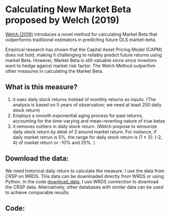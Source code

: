 # Calculating New Market Beta proposed by Welch (2019)
[Welch (2019)](https://papers.ssrn.com/sol3/papers.cfm?abstract_id=3371240) introduces a novel method for calculating Market Beta that outperforms traditional estimators in predicting future OLS market-beta.

Empirical research has shown that the Capital Asset Pricing Model (CAPM) does not hold, making it challenging to reliably predict future returns using market Beta. However, Market Beta is still valuable since since investors want to hedge against market risk factor. The Welch Method outperfom other measures in calculating the Market Beta. 

## What is this measure?

1) it uses daily stock returns instead of monthly returns as inputs. (The analysis is based on 5 years of observation; we need at least 250 daily stock return) 
2) Employs a smooth exponential aging process for past returns, accounting for the time-varying and mean-reverting nature of true betas
3) it removes outliers in daily stock return. (Welch propose to winsorize daily stock return by delat of 3 around market return. For instance, if daily market retrun is 5%, the range for daily stock return is (1 ± 3): (-2, 4) of market return or -10% and 20%. )

## Download the data: 
We need historical daily return to calculate the measure. I use the data from CRSP on WRDS. This data can be downloaded directly from WRDS or using Python. In the code [download_data](https://github.com/aghalandar/New-Market-Beta/blob/8cf9237f13b62c18f4a66222f34ef6bbbf835c20/download_data.ipynb), I use WRDS connection to download the CRSP data. Alternatively, other databases with similar data can be used to achieve comparable results.

## Code: 

